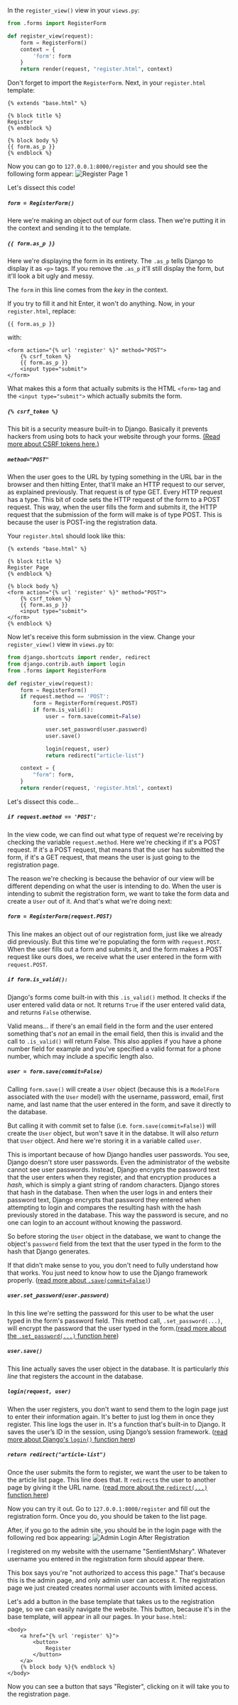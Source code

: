 In the `register_view()` view in your `views.py`:

```python
from .forms import RegisterForm

def register_view(request):
    form = RegisterForm()
    context = {
        'form': form
    }
    return render(request, "register.html", context)
```

Don't forget to import the `RegisterForm`. Next, in your `register.html` template:

```django
{% extends "base.html" %}

{% block title %}
Register
{% endblock %}

{% block body %}
{{ form.as_p }}
{% endblock %}
```

Now you can go to `127.0.0.1:8000/register` and you should see the following form appear:
![Register Page 1](https://i.imgur.com/93WYAkh.png)

Let's dissect this code!

##### `form = RegisterForm()`

Here we're making an object out of our form class. Then we're putting it in the context and sending it to the template.

##### `{{ form.as_p }}`

Here we're displaying the form in its entirety. The `.as_p` tells Django to display it as `<p>` tags. If you remove the `.as_p` it'll still display the form, but it'll look a bit ugly and messy.

The `form` in this line comes from the _key_ in the context.

If you try to fill it and hit Enter, it won't do anything. Now, in your `register.html`, replace:

```django
{{ form.as_p }}
```

with:

```django
<form action="{% url 'register' %}" method="POST">
    {% csrf_token %}
    {{ form.as_p }}
    <input type="submit">
</form>
```

What makes this a form that actually submits is the HTML `<form>` tag and the `<input type="submit">` which actually submits the form.

##### `{% csrf_token %}`

This bit is a security measure built-in to Django. Basically it prevents hackers from using bots to hack your website through your forms. [(Read more about CSRF tokens here.)](https://docs.djangoproject.com/en/2.2/ref/csrf/)

##### `method="POST"`

When the user goes to the URL by typing something in the URL bar in the browser and then hitting Enter, that'll make an HTTP request to our server, as explained previously. That request is of type GET. Every HTTP request has a type. This bit of code sets the HTTP request of the form to a POST request. This way, when the user fills the form and submits it, the HTTP request that the submission of the form will make is of type POST. This is because the user is POST-ing the registration data.

Your `register.html` should look like this:

```django
{% extends "base.html" %}

{% block title %}
Register Page
{% endblock %}

{% block body %}
<form action="{% url 'register' %}" method="POST">
    {% csrf_token %}
    {{ form.as_p }}
    <input type="submit">
</form>
{% endblock %}
```

Now let's receive this form submission in the view. Change your `register_view()` view in `views.py` to:

```python
from django.shortcuts import render, redirect
from django.contrib.auth import login
from .forms import RegisterForm

def register_view(request):
    form = RegisterForm()
    if request.method == 'POST':
        form = RegisterForm(request.POST)
        if form.is_valid():
            user = form.save(commit=False)

            user.set_password(user.password)
            user.save()

            login(request, user)
            return redirect("article-list")

    context = {
        "form": form,
    }
    return render(request, 'register.html', context)
```

Let's dissect this code...

##### `if request.method == 'POST':`

In the view code, we can find out what type of request we're receiving by checking the variable `request.method`. Here we're checking if it's a POST request. If it's a POST request, that means that the user has submitted the form, if it's a GET request, that means the user is just going to the registration page.

The reason we're checking is because the behavior of our view will be different depending on what the user is intending to do. When the user is intending to submit the registration form, we want to take the form data and create a `User` out of it. And that's what we're doing next:

##### `form = RegisterForm(request.POST)`

This line makes an object out of our registration form, just like we already did previously. But this time we're populating the form with `request.POST`. When the user fills out a form and submits it, and the form makes a POST request like ours does, we receive what the user entered in the form with `request.POST`.

##### `if form.is_valid():`

Django's forms come built-in with this `.is_valid()` method. It checks if the user entered valid data or not. It returns `True` if the user entered valid data, and returns `False` otherwise.

Valid means... if there's an email field in the form and the user entered something that's _not_ an email in the email field, then this is invalid and the call to `.is_valid()` will return False. This also applies if you have a phone number field for example and you've specified a valid format for a phone number, which may include a specific length also.

##### `user = form.save(commit=False)`

Calling `form.save()` will create a `User` object (because this is a `ModelForm` associated with the `User` model) with the username, password, email, first name, and last name that the user entered in the form, and save it directly to the database.

But calling it with commit set to false (i.e. `form.save(commit=False)`) will create the `User` object, but won't save it in the databse. It will also _return_ that `User` object. And here we're storing it in a variable called `user`.

This is important because of how Django handles user passwords. You see, Django doesn't store user passwords. Even the administrator of the website cannot see user passwords. Instead, Django encrypts the password text that the user enters when they register, and that encryption produces a _hash_, which is simply a giant string of random characters. Django stores that hash in the database. Then when the user logs in and enters their password text, Django encrypts that password they entered when attempting to login and compares the resulting hash with the hash previously stored in the database. This way the password is secure, and no one can login to an account without knowing the password.

So before storing the `User` object in the database, we want to change the object's `password` field from the text that the user typed in the form to the hash that Django generates.

If that didn't make sense to you, you don't need to fully understand how that works. You just need to know how to use the Django framework properly. ([read more about `.save(commit=False)`](https://docs.djangoproject.com/en/2.2/topics/forms/modelforms/#the-save-method))

##### `user.set_password(user.password)`

In this line we're setting the password for this user to be what the user typed in the form's password field. This method call, `.set_password(...)`, will encrypt the password that the user typed in the form.([read more about the `.set_password(...)` function here](https://docs.djangoproject.com/en/2.2/ref/contrib/auth/#django.contrib.auth.models.User.set_password))

##### `user.save()`

This line actually saves the user object in the database. It is particularly _this line_ that registers the account in the database.

##### `login(request, user)`

When the user registers, you don't want to send them to the login page just to enter their information again. It's better to just log them in once they register. This line logs the user in. It's a function that's built-in to Django. It saves the user’s ID in the session, using Django’s session framework. ([read more about Django's `login()` function here](https://docs.djangoproject.com/en/2.2/topics/auth/default/#django.contrib.auth.login))

##### `return redirect("article-list")`

Once the user submits the form to register, we want the user to be taken to the article list page. This line does that. It `redirect`s the user to another page by giving it the URL name. ([read more about the `redirect(...)` function here](https://docs.djangoproject.com/en/2.2/topics/http/shortcuts/#redirect))

Now you can try it out. Go to `127.0.0.1:8000/register` and fill out the registration form. Once you do, you should be taken to the list page.

After, if you go to the admin site, you should be in the login page with the following red box appearing:
![Admin Login After Registration](https://i.imgur.com/vMW9EZl.png)

I registered on my website with the username "SentientMshary". Whatever username you entered in the registration form should appear there.

This box says you're "not authorized to access this page." That's because this is the admin page, and only admin user can access it. The registration page we just created creates normal user accounts with limited access.

Let's add a button in the base template that takes us to the registration page, so we can easily navigate the website. This button, because it's in the base template, will appear in all our pages. In your `base.html`:

```django
<body>
    <a href="{% url 'register' %}">
        <button>
            Register
        </button>
    </a>
    {% block body %}{% endblock %}
</body>
```

Now you can see a button that says "Register", clicking on it will take you to the registration page.
